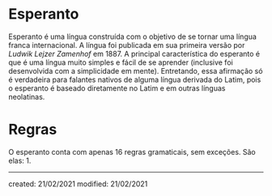 # Esperanto
Esperanto é uma língua construída com o objetivo de se tornar uma língua franca internacional. A língua foi publicada em sua primeira versão por *Ludwik Lejzer Zamenhof* em 1887.
A principal característica do esperanto é que é uma língua muito simples e fácil de se aprender (inclusive foi desenvolvida com a simplicidade em mente). Entretando, essa afirmação só é verdadeira para falantes nativos de alguma língua derivada do Latim, pois o esperanto é baseado diretamente no Latim e em outras línguas neolatinas.

# Regras
O esperanto conta com apenas 16 regras gramaticais, sem exceções. São elas:
1. 

---

created: 21/02/2021
modified: 21/02/2021
